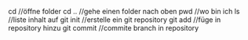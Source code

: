 cd <folder> //öffne folder
cd .. //gehe einen folder nach oben
pwd //wo bin ich
ls //liste inhalt auf
git init //erstelle ein git repository
git add //füge in repository hinzu
git commit //commite branch in repository
